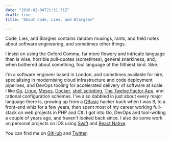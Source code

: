 ```yaml
---
date: "2016-02-04T21:31:31Z"
draft: true
title: "About Code, Lies, and Blargles"

---
```


Code, Lies, and Blargles contains random musings, rants, and field notes about software engineering, and sometimes other things.

I insist on using the Oxford Comma, far more flowery and intricate language than is wise, horrible pull-quotes (sometimes), general snarkiness, and, when bothered about something, foul language of the filthiest kind. Sike.

I'm a software engineer based in London, and sometimes available for hire, specialising in modernising cloud infrastructure and code deployment pipelines, and DevOps tooling for accelerated delivery of software at scale. I like [Go][go], [Linux], [Mesos], [Docker], [shell scripting][shell], [The Twelve Factor App][12factor], and rational configuration schemes. I've also dabbled in just about every major language there is, growing up from a [QBasic] hacker back when I was 8, to a front-end whiz for a few years, then spent most of my career working full-stack on web projects in PHP and C#. I got into Go, DevOps and tool-writing a couple of years ago, and haven't looked back since. I also do some work on personal projects on iOS using [Swift] and [React Native][rn].

You can find me on [GitHub] and [Twitter].

[Go]:       http://golang.org
[Linux]:    http://linux.org
[Mesos]:    https://mesos.apache.org
[Docker]:   https://github.com/docker/docker
[shell]:    http://mywiki.wooledge.org/Bashism
[12factor]: http://12factor.net 
[QBasic]:   https://en.wikipedia.org/wiki/QBasic (Oh god why)
[Swift]:    https://developer.apple.com/swift/
[rn]:       https://facebook.github.io/react-native/

[GitHub]:  http://github.com/samsalisbury
[Twitter]: http://twitter.com/samsalisbury

